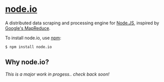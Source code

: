 # [node.io](http://node.io/)

A distributed data scraping and processing engine for [Node.JS](http://nodejs.org/), inspired by [Google's MapReduce](http://labs.google.com/papers/mapreduce.html).

To install node.io, use [npm](http://github.com/isaacs/npm):

    $ npm install node.io
        
## Why node.io?

*This is a _major_ work in progess.. check back soon!*
